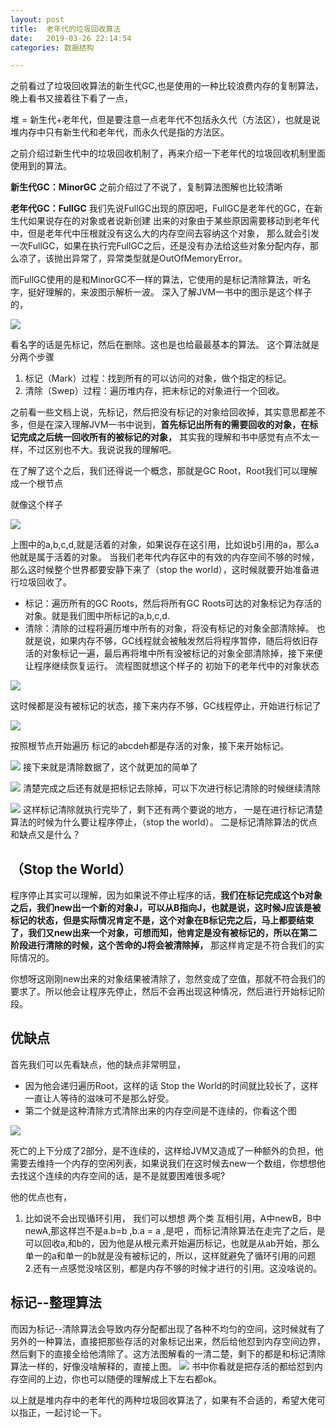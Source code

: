 ```yaml
---
layout: post
title:  老年代的垃圾回收算法
date:   2019-03-26 22:14:54
categories: 数据结构

---
```


之前看过了垃圾回收算法的新生代GC,也是使用的一种比较浪费内存的复制算法，晚上看书又接着往下看了一点，







堆 = 新生代+老年代，但是要注意一点老年代不包括永久代（方法区），也就是说堆内存中只有新生代和老年代，而永久代是指的方法区。

之前介绍过新生代中的垃圾回收机制了，再来介绍一下老年代的垃圾回收机制里面使用到的算法。

**新生代GC：MinorGC**
之前介绍过了不说了，复制算法图解也比较清晰

**老年代GC：FullGC**
我们先说FullGC出现的原因吧，FullGC是老年代的GC，在新生代如果说存在的对象或者说新创建 出来的对象由于某些原因需要移动到老年代中，但是老年代中压根就没有这么大的内存空间去容纳这个对象， 那么就会引发一次FullGC，如果在执行完FullGC之后，还是没有办法给这些对象分配内存，那么凉了，该抛出异常了，异常类型就是OutOfMemoryError。

而FullGC使用的是和MinorGC不一样的算法，它使用的是标记清除算法，听名字，挺好理解的，来波图示解析一波。
深入了解JVM一书中的图示是这个样子的，

![](/assets/images/2019/java/image_yi/JVM1.jpg) 

看名字的话是先标记，然后在删除。这也是也给最最基本的算法。
这个算法就是分两个步骤

 1. 标记（Mark）过程：找到所有的可以访问的对象，做个指定的标记。
 2. 清除（Swep）过程：遍历堆内存，把未标记的对象进行一个回收。
 
 之前看一些文档上说，先标记，然后把没有标记的对象给回收掉，其实意思都差不多，但是在深入理解JVM一书中说到，**首先标记出所有的需要回收的对象，在标记完成之后统一回收所有的被标记的对象，** 其实我的理解和书中感觉有点不太一样，不过区别也不大。我说说我的理解吧。

在了解了这个之后，我们还得说一个概念，那就是GC Root，Root我们可以理解成一个根节点

就像这个样子

![](/assets/images/2019/java/image_yi/JVM2.jpg) 

上图中的a,b,c,d,就是活着的对象，如果说存在这引用，比如说b引用的a，那么a他就是属于活着的对象。
当我们老年代内存区中的有效的内存空间不够的时候，那么这时候整个世界都要安静下来了（stop the world），这时候就要开始准备进行垃圾回收了。

 - 标记：遍历所有的GC Roots，然后将所有GC Roots可达的对象标记为存活的对象。就是我们图中所标记的a,b,c,d.
 - 清除：清除的过程将遍历堆中所有的对象，将没有标记的对象全部清除掉。
 也就是说，如果内存不够，GC线程就会被触发然后将程序暂停，随后将依旧存活的对象标记一遍，最后再将堆中所有没被标记的对象全部清除掉，接下来便让程序继续恢复运行。
流程图就想这个样子的
初始下的老年代中的对象状态

![](/assets/images/2019/java/image_yi/JVM3.jpg)

这时候都是没有被标记的状态，接下来内存不够，GC线程停止，开始进行标记了

![](/assets/images/2019/java/image_yi/JVM4.jpg)

按照根节点开始遍历
标记的abcdeh都是存活的对象，接下来开始标记。

![](/assets/images/2019/java/image_yi/JVM5.jpg)
接下来就是清除数据了，这个就更加的简单了

![](/assets/images/2019/java/image_yi/JVM6.jpg)
清楚完成之后还有就是把标记去除掉，可以下次进行标记清除的时候继续清除

![](/assets/images/2019/java/image_yi/JVM7.jpg)
这样标记清除就执行完毕了，剩下还有两个要说的地方，
一是在进行标记清楚算法的时候为什么要让程序停止，（stop the world）。
二是标记清除算法的优点和缺点又是什么？

## （Stop the World）

程序停止其实可以理解，因为如果说不停止程序的话，**我们在标记完成这个b对象之后，我们new出一个新的对象J，可以从B指向J，也就是说，这时候J应该是被标记的状态，但是实际情况肯定不是，这个对象在B标记完之后，马上都要结束了，我们又new出来一个对象，可想而知，他肯定是没有被标记的，所以在第二阶段进行清除的时候，这个苦命的J将会被清除掉，** 那这样肯定是不符合我们的实际情况的。

你想呀这刚刚new出来的对象结果被清除了，忽然变成了空值，那就不符合我们的要求了。所以他会让程序先停止，然后不会再出现这种情况，然后进行开始标记阶段。


## 优缺点

首先我们可以先看缺点，他的缺点非常明显，

 - 因为他会递归遍历Root，这样的话 Stop the World的时间就比较长了，这样一直让人等待的滋味可不是那么好受。
 - 第二个就是这种清除方式清除出来的内存空间是不连续的，你看这个图

![](/assets/images/2019/java/image_yi/JVM2.jpg)

死亡的上下分成了2部分，是不连续的，这样给JVM又造成了一种额外的负担，他需要去维持一个内存的空闲列表，如果说我们在这时候去new一个数组，你想想他去找这个连续的内存空间的话，是不是就要困难很多呢?

他的优点也有，

 1. 比如说不会出现循环引用，
 我们可以想想 两个类 互相引用，A中newB，B中newA,那这样岂不是a.b=b ,b.a = a ,是吧 ，而标记清除算法在走完了之后，是可以回收a,和b的，因为他是从根元素开始遍历标记，也就是从ab开始，那么单一的a和单一的b就是没有被标记的，所以，这样就避免了循环引用的问题
 2.还有一点感觉没啥区别，都是内存不够的时候才进行的引用。这没啥说的。

## 标记--整理算法
而因为标记--清除算法会导致内存分配都出现了各种不均匀的空间，这时候就有了另外的一种算法，直接把那些存活的对象标记出来，然后给他怼到内存空间边界，然后剩下的直接全给他清除了。这方法图解看的一清二楚，剩下的都是和标记清除算法一样的，好像没啥解释的，直接上图。
![](/assets/images/2019/java/image_yi/JVM8.jpg)
书中你看就是把存活的都给怼到内存空间的上边，你也可以随便的理解成上下左右都ok。

以上就是堆内存中的老年代的两种垃圾回收算法了，如果有不合适的，希望大佬可以指正，一起讨论一下。